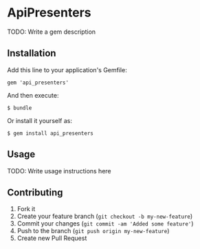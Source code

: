# ApiPresenters

TODO: Write a gem description

## Installation

Add this line to your application's Gemfile:

    gem 'api_presenters'

And then execute:

    $ bundle

Or install it yourself as:

    $ gem install api_presenters

## Usage

TODO: Write usage instructions here

## Contributing

1. Fork it
2. Create your feature branch (`git checkout -b my-new-feature`)
3. Commit your changes (`git commit -am 'Added some feature'`)
4. Push to the branch (`git push origin my-new-feature`)
5. Create new Pull Request
